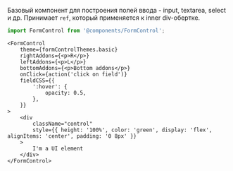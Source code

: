 Базовый компонент для построения полей ввода - input, textarea, select и др.
Принимает `ref`, который применяется к inner div-обертке.

```js
import FormControl from '@components/FormControl';
```


```tsx
<FormControl
    theme={formControlThemes.basic}
    rightAddons={<p>R</p>}
    leftAddons={<p>L</p>}
    bottomAddons={<p>Bottom addons</p>}
    onClick={action('click on field')}
    fieldCSS={{
        ':hover': {
            opacity: 0.5,
        },
    }}
>
    <div
        className="control"
        style={{ height: '100%', color: 'green', display: 'flex', alignItems: 'center', padding: '0 8px' }}
    >
        I'm a UI element
    </div>
</FormControl>
```